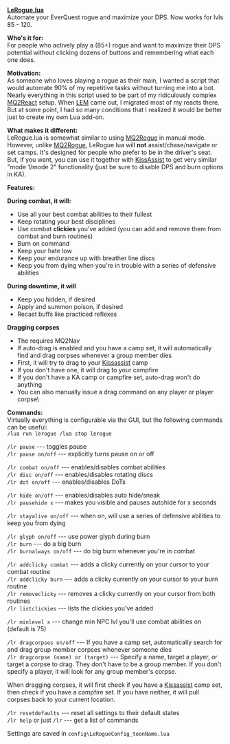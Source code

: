 **[LeRogue.lua](https://www.redguides.com/community/resources/lerogue-lua.2676/ "LeRogue.lua")**\
Automate your EverQuest rogue and maximize your DPS. Now works for lvls 85 - 120.

**Who's it for:**\
For people who actively play a (85+) rogue and want to maximize their DPS potential without clicking dozens of buttons and remembering what each one does.

**Motivation:**\
As someone who loves playing a rogue as their main, I wanted a script that would automate 90% of my repetitive tasks without turning me into a bot. Nearly everything in this script used to be part of my ridiculously complex [MQ2React](https://www.redguides.com/community/resources/mq2react.1599/ "MQ2React") setup. When [LEM](https://www.redguides.com/community/resources/mighty-lua-event-manager.2539/ "(Mighty) Lua Events Manager") came out, I migrated most of my reacts there. But at some point, I had so many conditions that I realized it would be better just to create my own Lua add-on. 

**What makes it different:**\
LeRogue.lua is somewhat similar to using [MQ2Rogue](https://www.redguides.com/community/resources/mq2rogue.1084/ "MQ2Rogue") in manual mode. However, unlike [MQ2Rogue](https://www.redguides.com/community/resources/mq2rogue.1084/ "MQ2Rogue"), LeRogue.lua will **not** assist/chase/navigate or set camps. It's designed for people who prefer to be in the driver's seat. But, if you want, you can use it together with [KissAssist](https://www.redguides.com/wiki/KissAssist "kissassist") to get very similar "mode 1/mode 2" functionality (just be sure to disable DPS and burn options in KA).

**Features:**

**During combat, it will:**

-   Use all your best combat abilities to their fullest
-   Keep rotating your best disciplines
-   Use combat **clickies** you've added (you can add and remove them from combat and burn routines)
-   Burn on command
-   Keep your hate low
-   Keep your endurance up with breather line discs
-   Keep you from dying when you're in trouble with a series of defensive abilities

**During downtime, it will**

-   Keep you hidden, if desired
-   Apply and summon poison, if desired
-   Recast buffs like practiced reflexes

**Dragging corpses**

-   The requires MQ2Nav
-   If auto-drag is enabled and you have a camp set, it will automatically find and drag corpses whenever a group member dies
-   First, it will try to drag to your [Kissassist](https://www.redguides.com/wiki/KissAssist "kissassist") camp
-   If you don't have one, it will drag to your campfire
-   If you don't have a KA camp or campfire set, auto-drag won't do anything
-   You can also manually issue a drag command on any player or player corpse\

**Commands:**\
Virtually everything is configurable via the GUI, but the following commands can be useful:\
`/lua run lerogue /lua stop lerogue`

`/lr pause` --- toggles pause\
`/lr pause on/off` --- explicitly turns pause on or off

`/lr combat on/off` --- enables/disables combat abilities\
`/lr disc on/off` --- enables/disables rotating discs\
`/lr dot on/off` --- enables/disables DoTs

`/lr hide on/off` --- enables/disables auto hide/sneak\
`/lr pausehide x` --- makes you visible and pauses autohide for x seconds

`/lr stayalive on/off` --- when on, will use a series of defensive abilities to keep you from dying

`/lr glyph on/off` --- use power glyph during burn\
`/lr burn` --- do a big burn\
`/lr burnalways on/off` --- do big burn whenever you're in combat

`/lr addclicky combat` --- adds a clicky currently on your cursor to your combat routine\
`/lr addclicky burn` --- adds a clicky currently on your cursor to your burn routine\
`/lr removeclicky` --- removes a clicky currently on your cursor from both routines\
`/lr listclickies` --- lists the clickies you've added

`/lr minlevel x` --- change min NPC lvl you'll use combat abilities on (default is 75)

`/lr dragcorpses on/off` --- If you have a camp set, automatically search for and drag group member corpses whenever someone dies\
`/lr dragcorpse (name) or (target)` --- Specify a name, target a player, or target a corpse to drag. They don't have to be a group member. If you don't specify a player, it will look for any group member's corpse.

When dragging corpses, it will first check if you have a [Kissassist](https://www.redguides.com/wiki/KissAssist "kissassist") camp set, then check if you have a campfire set. If you have neither, it will pull corpses back to your current location.

`/lr resetdefaults` --- reset all settings to their default states\
`/lr help` or just `/lr` --- get a list of commands

Settings are saved in `config\LeRogueConfig_toonName.lua`
